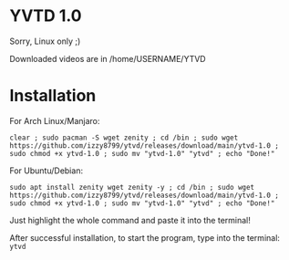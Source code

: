 # YVTD 1.0
Sorry, Linux only ;)

Downloaded videos are in /home/USERNAME/YTVD

# Installation
For Arch Linux/Manjaro:

```clear ; sudo pacman -S wget zenity ; cd /bin ; sudo wget https://github.com/izzy8799/ytvd/releases/download/main/ytvd-1.0 ; sudo chmod +x ytvd-1.0 ; sudo mv "ytvd-1.0" "ytvd" ; echo "Done!"```

For Ubuntu/Debian:

```sudo apt install zenity wget zenity -y ; cd /bin ; sudo wget https://github.com/izzy8799/ytvd/releases/download/main/ytvd-1.0 ; sudo chmod +x ytvd-1.0 ; sudo mv "ytvd-1.0" "ytvd" ; echo "Done!"```


Just highlight the whole command and paste it into the terminal!

After successful installation, to start the program, type into the terminal: `ytvd`
